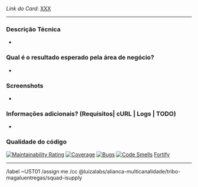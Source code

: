 *Link do Card*: [XXX](https://luizalabs.swiftkanban.com/pui/index.jsp#projectid=385&itemid=XXX)

---

### Descrição Técnica

-

### Qual é o resultado esperado pela área de negócio?

-

### Screenshots

-

### Informações adicionais? (Requisitos| cURL | Logs | TODO)

-

### Qualidade do código

[![Maintainability Rating](https://sonarqube-staging.luizalabs.com/api/project_badges/measure?project=isupply-consumer&metric=sqale_rating&branch=XXX)](https://sonarqube-staging.luizalabs.com/dashboard?id=isupply-consumer&branch=XXX)
[![Coverage](https://sonarqube-staging.luizalabs.com/api/project_badges/measure?project=isupply-consumer&metric=coverage&branch=XXX)](https://sonarqube-staging.luizalabs.com/dashboard?id=isupply-consumer&branch=XXX)
[![Bugs](https://sonarqube-staging.luizalabs.com/api/project_badges/measure?project=isupply-consumer&metric=bugs&branch=XXX)](https://sonarqube-staging.luizalabs.com/dashboard?id=isupply-consumer&branch=XXX)
[![Code Smells](https://sonarqube-staging.luizalabs.com/api/project_badges/measure?project=isupply-consumer&metric=code_smells&branch=XXX)](https://sonarqube-staging.luizalabs.com/dashboard?id=isupply-consumer&branch=XXX)
[Fortify](https://fortify.luizalabs.com/ssc/html/ssc/version/19176/fix/null/#!/)

---

/label ~UST01
/assign me
/cc @luizalabs/alianca\-multicanalidade/tribo\-magaluentregas/squad\-isupply